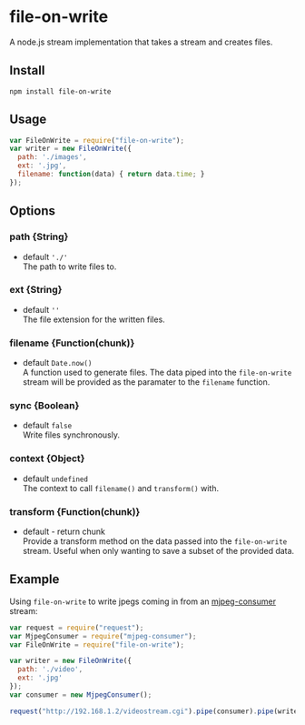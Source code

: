 file-on-write
==================
  
A node.js stream implementation that takes a stream and creates files.
  
## Install
```
npm install file-on-write
```
  
  
  
## Usage

```javascript
var FileOnWrite = require("file-on-write");
var writer = new FileOnWrite({
  path: './images',
  ext: '.jpg',
  filename: function(data) { return data.time; }
});
```
  
  
## Options

### path {String}
* default `'./'`  
The path to write files to.
  
### ext {String}
* default `''`  
The file extension for the written files.
  
### filename {Function(chunk)}
* default `Date.now()`  
A function used to generate files. The data piped into the `file-on-write` stream will be provided as the paramater to the `filename` function.
  
### sync {Boolean}
* default `false`  
Write files synchronously.
  
### context {Object}
* default `undefined`  
The context to call `filename()` and `transform()` with.
  
### transform {Function(chunk)}
* default - return chunk  
Provide a transform method on the data passed into the `file-on-write` stream. Useful when only wanting to save a subset of the provided data.
  
  
  
## Example
Using `file-on-write` to write jpegs coming in from an [mjpeg-consumer](https://github.com/mmaelzer/mjpeg-consumer) stream:

```javascript
var request = require("request");
var MjpegConsumer = require("mjpeg-consumer");
var FileOnWrite = require("file-on-write");

var writer = new FileOnWrite({ 
  path: './video',
  ext: '.jpg'
});
var consumer = new MjpegConsumer();

request("http://192.168.1.2/videostream.cgi").pipe(consumer).pipe(writer);
```
